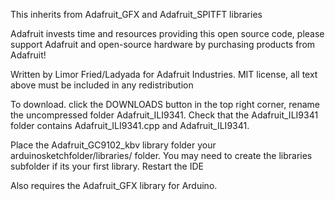 This inherits from Adafruit_GFX and Adafruit_SPITFT libraries

Adafruit invests time and resources providing this open source code,
please support Adafruit and open-source hardware by purchasing
products from Adafruit!

Written by Limor Fried/Ladyada for Adafruit Industries.
MIT license, all text above must be included in any redistribution

To download. click the DOWNLOADS button in the top right corner, rename the uncompressed folder Adafruit_ILI9341. Check that the Adafruit_ILI9341 folder contains Adafruit_ILI9341.cpp and Adafruit_ILI9341.

Place the Adafruit_GC9102_kbv library folder your arduinosketchfolder/libraries/ folder. You may need to create the libraries subfolder if its your first library. Restart the IDE

Also requires the Adafruit_GFX library for Arduino.
